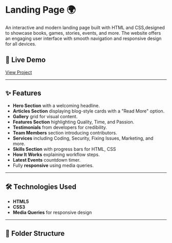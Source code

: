 # Landing Page 🌍

An interactive and modern  landing page built with HTML and CSS,designed to showcase books, games, stories, events, and more. The website offers an engaging user interface with smooth navigation and responsive design for all devices.

## 🚀 Live Demo
[View Project](https://velvety-zuccutto-8da860.netlify.app/)

---

## ✨ Features
- **Hero Section** with a welcoming headline.
- **Articles Section** displaying blog-style cards with a "Read More" option.
- **Gallery** grid for visual content.
- **Features Section** highlighting Quality, Time, and Passion.
- **Testimonials** from developers for credibility.
- **Team Members** section introducing contributors.
- **Services** including Coding, Security, Fixing Issues, Marketing, and more.
- **Skills Section** with progress bars for HTML, CSS
- **How It Works** explaining workflow steps.
- **Latest Events** countdown timer.
- Fully **responsive** using media queries.

---

## 🛠 Technologies Used
- **HTML5**
- **CSS3**
- **Media Queries** for responsive design

---

## 📂 Folder Structure
